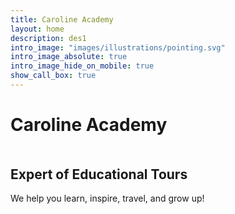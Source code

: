 ```yaml
---
title: Caroline Academy
layout: home
description: des1
intro_image: "images/illustrations/pointing.svg"
intro_image_absolute: true
intro_image_hide_on_mobile: true
show_call_box: true
---
```


# Caroline Academy


<h2 style="margin-top: 50px;">Expert of Educational Tours</h2>


We help you learn, inspire, travel, and grow up!

<h2 style="margin-top: 50px;"> </h2>

